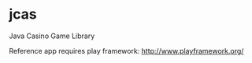 jcas
====

Java Casino Game Library

Reference app requires play framework: http://www.playframework.org/
